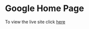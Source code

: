 # Google Home Page

To view the live site click [here](http://google-home-page-git-master-khallekan.vercel.app/)
